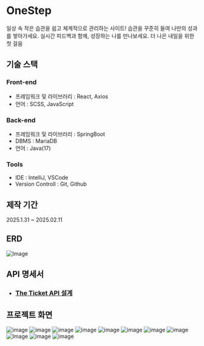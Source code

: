 # OneStep
일상 속 작은 습관을 쉽고 체계적으로 관리하는 사이트!
습관을 꾸준히 들여 나만의 성과를 쌓아가세요. 실시간 피드백과 함께, 성장하는 나를 만나보세요. 더 나은 내일을 위한 첫 걸음


## 기술 스택
### Front-end
- 프레임워크 및 라이브러리 : React, Axios
- 언어 : SCSS, JavaScript
### Back-end
- 프레임워크 및 라이브러리 : SpringBoot
- DBMS : MariaDB
- 언어 : Java(17)
### Tools
- IDE : IntelliJ, VSCode
- Version Controll : Git, Github

## 제작 기간
2025.1.31 ~ 2025.02.11

## ERD
![Image](https://github.com/user-attachments/assets/9741697b-d805-4659-9192-d2982e517146)

## API 명세서
- ### [The Ticket API 설계](https://docs.google.com/document/d/135iGo6gqKv1fQDkRXCIWcC7O1V1Dlf88QwlKvyZ9zF8/edit?usp=sharing)

## 프로젝트 화면
![image](https://github.com/user-attachments/assets/0da0cea1-a1fd-4a63-95d5-11731d5d54c9)
![image](https://github.com/user-attachments/assets/4cdf2c7c-8074-4889-818d-f8a2f5aa8995)
![image](https://github.com/user-attachments/assets/a90db53c-ba65-4796-b6e2-4eda321639c2)
![image](https://github.com/user-attachments/assets/500b1294-4dc2-454b-bc21-e590f4fd6f24)
![image](https://github.com/user-attachments/assets/358f5eff-1aa7-4a02-8ec0-fd3849b42dce)
![image](https://github.com/user-attachments/assets/c97818f6-5e70-4d17-a940-8bd8e8d9b8a0)
![image](https://github.com/user-attachments/assets/fa0b9013-1f25-4ea1-9160-cb7d55e85e5a)
![image](https://github.com/user-attachments/assets/0a2be9d8-b204-4070-ac56-629449967acf)
![Image](https://github.com/user-attachments/assets/4c488b75-a20a-4856-8f70-69663fd79adf)
![image](https://github.com/user-attachments/assets/bb770383-6cd5-47c6-b1e2-5e24c32577f8)
![image](https://github.com/user-attachments/assets/d7dd0659-9037-4363-8c98-7c938f93af42)
